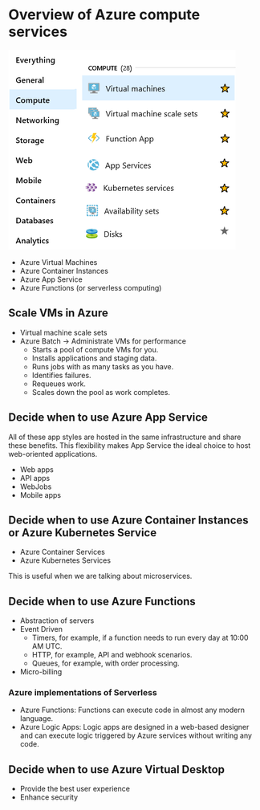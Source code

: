 # Overview of Azure compute services

![Overview of Azure compute services](images/2022-05-03-16-06-39.png)

- Azure Virtual Machines
- Azure Container Instances
- Azure App Service
- Azure Functions (or serverless computing)

## Scale VMs in Azure

- Virtual machine scale sets
- Azure Batch -> Administrate VMs for performance
  - Starts a pool of compute VMs for you.
  - Installs applications and staging data.
  - Runs jobs with as many tasks as you have.
  - Identifies failures.
  - Requeues work.
  - Scales down the pool as work completes.

## Decide when to use Azure App Service

All of these app styles are hosted in the same infrastructure and share these benefits. This flexibility makes App Service the ideal choice to host web-oriented applications.

- Web apps
- API apps
- WebJobs
- Mobile apps

## Decide when to use Azure Container Instances or Azure Kubernetes Service

- Azure Container Services
- Azure Kubernetes Services

This is useful when we are talking about microservices.

## Decide when to use Azure Functions

- Abstraction of servers
- Event Driven
  - Timers, for example, if a function needs to run every day at 10:00 AM UTC.
  - HTTP, for example, API and webhook scenarios.
  - Queues, for example, with order processing.
- Micro-billing

### Azure implementations of Serverless

- Azure Functions: Functions can execute code in almost any modern language.
- Azure Logic Apps: Logic apps are designed in a web-based designer and can execute logic triggered by Azure services without writing any code.

## Decide when to use Azure Virtual Desktop

- Provide the best user experience
- Enhance security
